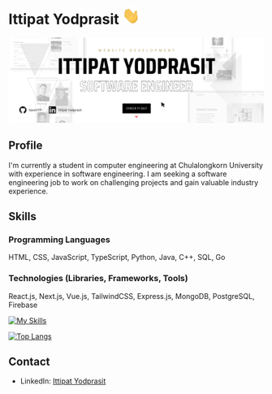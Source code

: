 # Ittipat Yodprasit <img src="https://github.com/GavinITP/GavinITP/blob/main/wave.gif" width="35px">
![About Me](https://github.com/GavinITP/GavinITP/blob/main/gavinitp-banner.png)

## Profile
I'm currently a student in computer engineering at Chulalongkorn University with experience in software engineering. I am seeking a software engineering job to work on challenging projects and gain valuable industry experience.

## Skills
### Programming Languages
HTML, CSS, JavaScript, TypeScript, Python, Java, C++, SQL, Go

### Technologies (Libraries, Frameworks, Tools)
React.js, Next.js, Vue.js, TailwindCSS, Express.js, MongoDB, PostgreSQL, Firebase

[![My Skills](https://skillicons.dev/icons?i=html,css,js,ts,react,next,vue,tailwind,express,mongodb,postgresql,firebase)](https://skillicons.dev)

[![Top Langs](https://github-readme-stats.vercel.app/api/top-langs/?username=GavinITP)](https://github.com/anuraghazra/github-readme-stats)

## Contact
- LinkedIn: [Ittipat Yodprasit](https://www.linkedin.com/in/ittipat-yodprasit/)


